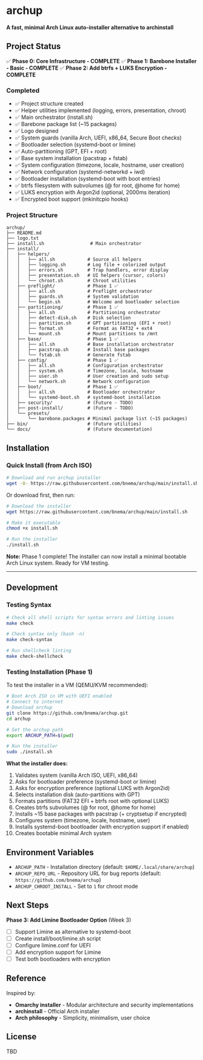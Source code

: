 # archup

**A fast, minimal Arch Linux auto-installer alternative to archinstall**

## Project Status

✅ **Phase 0: Core Infrastructure - COMPLETE**
✅ **Phase 1: Barebone Installer - Basic - COMPLETE**
✅ **Phase 2: Add btrfs + LUKS Encryption - COMPLETE**

### Completed
- ✅ Project structure created
- ✅ Helper utilities implemented (logging, errors, presentation, chroot)
- ✅ Main orchestrator (install.sh)
- ✅ Barebone package list (~15 packages)
- ✅ Logo designed
- ✅ System guards (vanilla Arch, UEFI, x86_64, Secure Boot checks)
- ✅ Bootloader selection (systemd-boot or limine)
- ✅ Auto-partitioning (GPT, EFI + root)
- ✅ Base system installation (pacstrap + fstab)
- ✅ System configuration (timezone, locale, hostname, user creation)
- ✅ Network configuration (systemd-networkd + iwd)
- ✅ Bootloader installation (systemd-boot with boot entries)
- ✅ btrfs filesystem with subvolumes (@ for root, @home for home)
- ✅ LUKS encryption with Argon2id (optional, 2000ms iteration)
- ✅ Encrypted boot support (mkinitcpio hooks)

### Project Structure
```
archup/
├── README.md
├── logo.txt
├── install.sh                 # Main orchestrator
├── install/
│   ├── helpers/
│   │   ├── all.sh            # Source all helpers
│   │   ├── logging.sh        # Log file + colorized output
│   │   ├── errors.sh         # Trap handlers, error display
│   │   ├── presentation.sh   # UI helpers (cursor, colors)
│   │   └── chroot.sh         # Chroot utilities
│   ├── preflight/            # Phase 1 ✅
│   │   ├── all.sh            # Preflight orchestrator
│   │   ├── guards.sh         # System validation
│   │   └── begin.sh          # Welcome and bootloader selection
│   ├── partitioning/         # Phase 1 ✅
│   │   ├── all.sh            # Partitioning orchestrator
│   │   ├── detect-disk.sh    # Disk selection
│   │   ├── partition.sh      # GPT partitioning (EFI + root)
│   │   ├── format.sh         # Format as FAT32 + ext4
│   │   └── mount.sh          # Mount partitions to /mnt
│   ├── base/                 # Phase 1 ✅
│   │   ├── all.sh            # Base installation orchestrator
│   │   ├── pacstrap.sh       # Install base packages
│   │   └── fstab.sh          # Generate fstab
│   ├── config/               # Phase 1 ✅
│   │   ├── all.sh            # Configuration orchestrator
│   │   ├── system.sh         # Timezone, locale, hostname
│   │   ├── user.sh           # User creation and sudo setup
│   │   └── network.sh        # Network configuration
│   ├── boot/                 # Phase 1 ✅
│   │   ├── all.sh            # Bootloader orchestrator
│   │   └── systemd-boot.sh   # systemd-boot installation
│   ├── security/             # (Future - TODO)
│   ├── post-install/         # (Future - TODO)
│   └── presets/
│       └── barebone.packages # Minimal package list (~15 packages)
├── bin/                      # (Future utilities)
└── docs/                     # (Future documentation)
```

## Installation

### Quick Install (from Arch ISO)

```bash
# Download and run archup installer
wget -O- https://raw.githubusercontent.com/bnema/archup/main/install.sh | bash
```

Or download first, then run:

```bash
# Download the installer
wget https://raw.githubusercontent.com/bnema/archup/main/install.sh

# Make it executable
chmod +x install.sh

# Run the installer
./install.sh
```

**Note:** Phase 1 complete! The installer can now install a minimal bootable Arch Linux system. Ready for VM testing.

---

## Development

### Testing Syntax
```bash
# Check all shell scripts for syntax errors and linting issues
make check

# Check syntax only (bash -n)
make check-syntax

# Run shellcheck linting
make check-shellcheck
```

### Testing Installation (Phase 1)
To test the installer in a VM (QEMU/KVM recommended):

```bash
# Boot Arch ISO in VM with UEFI enabled
# Connect to internet
# Download archup
git clone https://github.com/bnema/archup.git
cd archup

# Set the archup path
export ARCHUP_PATH=$(pwd)

# Run the installer
sudo ./install.sh
```

**What the installer does:**
1. Validates system (vanilla Arch ISO, UEFI, x86_64)
2. Asks for bootloader preference (systemd-boot or limine)
3. Asks for encryption preference (optional LUKS with Argon2id)
4. Selects installation disk (auto-partitions with GPT)
5. Formats partitions (FAT32 EFI + btrfs root with optional LUKS)
6. Creates btrfs subvolumes (@ for root, @home for home)
7. Installs ~15 base packages with pacstrap (+ cryptsetup if encrypted)
8. Configures system (timezone, locale, hostname, user)
9. Installs systemd-boot bootloader (with encryption support if enabled)
10. Creates bootable minimal Arch system

## Environment Variables

- `ARCHUP_PATH` - Installation directory (default: `$HOME/.local/share/archup`)
- `ARCHUP_REPO_URL` - Repository URL for bug reports (default: `https://github.com/bnema/archup`)
- `ARCHUP_CHROOT_INSTALL` - Set to `1` for chroot mode

## Next Steps

**Phase 3: Add Limine Bootloader Option** (Week 3)
- [ ] Support Limine as alternative to systemd-boot
- [ ] Create install/boot/limine.sh script
- [ ] Configure limine.conf for UEFI
- [ ] Add encryption support for Limine
- [ ] Test both bootloaders with encryption

## Reference

Inspired by:
- **Omarchy installer** - Modular architecture and security implementations
- **archinstall** - Official Arch installer
- **Arch philosophy** - Simplicity, minimalism, user choice

## License

TBD